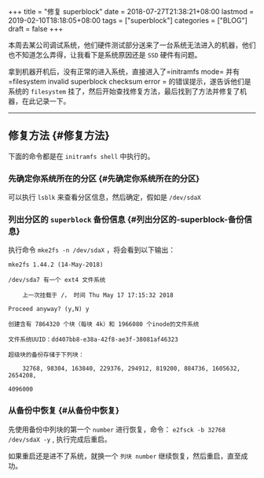 +++
title = "修复 superblock"
date = 2018-07-27T21:38:21+08:00
lastmod = 2019-02-10T18:18:05+08:00
tags = ["superblock"]
categories = ["BLOG"]
draft = false
+++

本周去某公司调试系统，他们硬件测试部分送来了一台系统无法进入的机器，他们也不知道怎么弄得，让我看下是系统原因还是 `SSD` 硬件有问题。

拿到机器开机后，没有正常的进入系统，直接进入了=initramfs mode= 并有=filesystem invalid superblock checksum error = 的错误提示，遂告诉他们是系统的 `filesystem` 挂了，然后开始查找修复方法，最后找到了方法并修复了机器，在此记录一下。

---


## 修复方法 {#修复方法}

下面的命令都是在 `initramfs shell` 中执行的。


### 先确定你系统所在的分区 {#先确定你系统所在的分区}

可以执行 `lsblk` 来查看分区信息，然后确定，假如是 `/dev/sdaX`


### 列出分区的 `superblock` 备份信息 {#列出分区的-superblock-备份信息}

执行命令 `mke2fs -n /dev/sdaX` ，将会看到以下输出：

```shell
mke2fs 1.44.2 (14-May-2018)

/dev/sda7 有一个 ext4 文件系统

    上一次挂载于 /， 时间 Thu May 17 17:15:32 2018

Proceed anyway? (y,N) y

创建含有 7864320 个块（每块 4k）和 1966080 个inode的文件系统

文件系统UUID：dd407bb8-e38a-42f8-ae3f-38081af46323

超级块的备份存储于下列块：

    32768, 98304, 163840, 229376, 294912, 819200, 884736, 1605632, 2654208,

4096000
```


### 从备份中恢复 {#从备份中恢复}

先使用备份中列块的第一个 `number` 进行恢复，命令： `e2fsck -b 32768 /dev/sdaX -y` , 执行完成后重启。

如果重启还是进不了系统，就换一个 `列块 number` 继续恢复，然后重启，直至成功。
